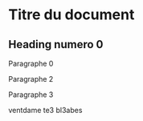 # Titre du document

## Heading numero 0

Paragraphe 0

Paragraphe 2

Paragraphe 3

ventdame te3 bl3abes